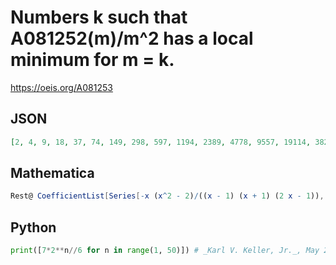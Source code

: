# Numbers k such that A081252\(m\)/m^2 has a local minimum for m \= k\.
https://oeis.org/A081253
## JSON
```JSON
[2, 4, 9, 18, 37, 74, 149, 298, 597, 1194, 2389, 4778, 9557, 19114, 38229, 76458, 152917, 305834, 611669, 1223338, 2446677, 4893354, 9786709, 19573418, 39146837, 78293674, 156587349, 313174698, 626349397, 1252698794, 2505397589]
```
## Mathematica
```Mathematica
Rest@ CoefficientList[Series[-x (x^2 - 2)/((x - 1) (x + 1) (2 x - 1)), {x, 0, 31}], x]
```
## Python
```Python
print([7*2**n//6 for n in range(1, 50)]) # _Karl V. Keller, Jr._, May 22 2022
```

